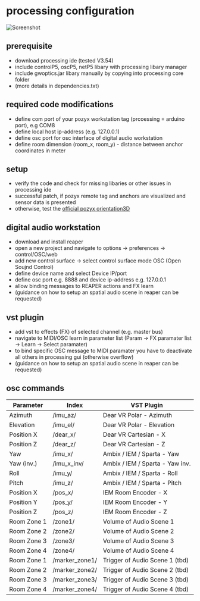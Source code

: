 # processing configuration

![Screenshot](../../../ressources/images/processing.png "processing gui")

## prerequisite
- download processing ide (tested V3.54)
- include controlP5, oscP5, netP5 libary with processing libary manager
- include gwoptics.jar libary manually by copying into processing core folder
- (more details in dependencies.txt)

## required code modifications
- define com port of your pozyx workstation tag (prcoessing = arduino port), e.g COM8
- define local host ip-address (e.g. 127.0.0.1)
- define osc port for osc interface of digital audio workstation
- define room dimension (room_x, room_y) - distance between anchor coordinates in meter

## setup
- verify the code and check for missing libaries or other issues in processing ide
- successful patch, if pozyx remote tag and anchors are visualized and sensor data is presented
- otherwise, test the [official pozyx orientation3D](https://github.com/pozyxLabs/Pozyx-processing)

## digital audio workstation
- download and install reaper
- open a new project and navigate to options -> preferences -> control/OSC/web
- add new control surface -> select control surface mode OSC (Open Soujnd Control)
- define device name and select Device IP/port
- define osc port e.g. 8888 and device ip-address e.g. 127.0.0.1
- allow binding messages to REAPER actions and FX learn
- (guidance on how to setup an spatial audio scene in reaper can be requested)

## vst plugin
- add vst to effects (FX) of selected channel (e.g. master bus)
- navigate to MIDI/OSC learn in parameter list (Param -> FX paramater list -> Learn -> Select paramater)
- to bind specific OSC message to MIDI paramater you have to deactivate all others in processing gui (otherwise overflow)
- (guidance on how to setup an spatial audio scene in reaper can be requested)

## osc commands
Parameter | Index | VST Plugin
--- | --- | ---
Azimuth | /imu_az/ | Dear VR Polar - Azimuth
Elevation | /imu_el/ | Dear VR Polar - Elevation
Position X | /dear_x/ | Dear VR Cartesian - X
Position Z | /dear_z/ | Dear VR Cartesian - Z
Yaw| /imu_x/ | Ambix / IEM / Sparta - Yaw
Yaw (inv.) | /imu_x_inv/ | Ambix / IEM / Sparta - Yaw inv.
Roll | /imu_y/ | Ambix / IEM / Sparta - Roll
Pitch | /imu_z/ | Ambix / IEM / Sparta - Pitch
Position X | /pos_x/ | IEM Room Encoder - X
Position Y | /pos_y/ | IEM Room Encoder - Y
Position Z | /pos_z/ | IEM Room Encoder - Z
Room Zone 1 | /zone1/ | Volume of Audio Scene 1
Room Zone 2 | /zone2/ | Volume of Audio Scene 2
Room Zone 3 | /zone3/ | Volume of Audio Scene 3
Room Zone 4 | /zone4/ | Volume of Audio Scene 4
Room Zone 1 | /marker_zone1/ | Trigger of Audio Scene 1 (tbd)
Room Zone 2 | /marker_zone2/ | Trigger of Audio Scene 2 (tbd)
Room Zone 3 | /marker_zone3/ | Trigger of Audio Scene 3 (tbd)
Room Zone 4 | /marker_zone4/ | Trigger of Audio Scene 4 (tbd)
